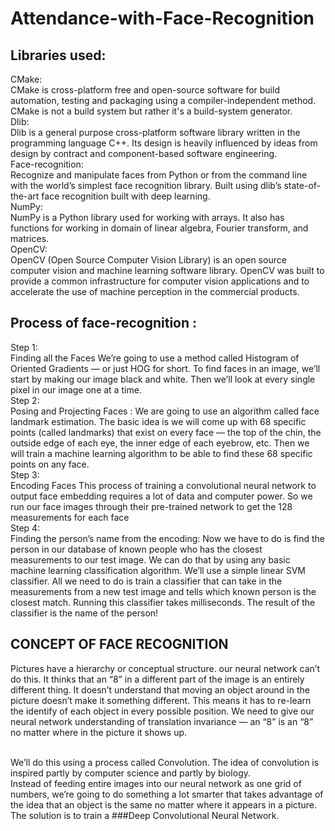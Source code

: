 # Attendance-with-Face-Recognition

## Libraries used:
 
   CMake: <br> CMake is cross-platform free and open-source software for build automation, testing and packaging using a compiler-independent method. CMake is not a build system but rather it's a build-system generator.
  <br> Dlib:<br> Dlib is a general purpose cross-platform software library written in the programming language C++. Its design is heavily influenced by ideas from design by contract and component-based software engineering. 
  <br> Face-recognition:<br> Recognize and manipulate faces from Python or from the command line with the world’s simplest face recognition library. Built using dlib’s state-of-the-art face recognition built with deep learning.
 <br> NumPy:<br> NumPy is a Python library used for working with arrays. It also has functions for working in domain of linear algebra, Fourier transform, and matrices.
 <br> OpenCV:<br> OpenCV (Open Source Computer Vision Library) is an open source computer vision and machine learning software library. OpenCV was built to provide a common infrastructure for computer vision applications and to accelerate the use of machine perception in the commercial products.

## Process of face-recognition :
 
  Step 1: <br>Finding all the Faces
    We’re going to use a method called Histogram of Oriented Gradients — or just HOG for short.
    To find faces in an image, we’ll start by making our image black and white.
    Then we’ll look at every single pixel in our image one at a time.
<br>
  Step 2:<br> Posing and Projecting Faces :
    We are going to use an algorithm called face landmark estimation.
    The basic idea is we will come up with 68 specific points (called landmarks) that exist on every face — the top of the chin, the outside edge of each eye, the inner edge of     each eyebrow, etc. Then we will train a machine learning algorithm to be able to find these 68 specific points on any face.
    <br>
  Step 3:<br> Encoding Faces
    This process of training a convolutional neural network to output face embedding requires a lot of data and computer power.
    So we run our face images through their pre-trained network to get the 128 measurements for each face
    <br>
  Step 4: <br> Finding the person’s name from the encoding:
    Now we have to do is find the person in our database of known people who has the closest measurements to our test image.
    We can do that by using any basic machine learning classification algorithm. We’ll use a simple linear SVM classifier.
    All we need to do is train a classifier that can take in the measurements from a new test image and tells which known person is the closest match. Running this classifier       takes milliseconds. The result of the classifier is the name of the person!

## CONCEPT OF FACE RECOGNITION
   Pictures have a hierarchy or conceptual structure. our neural network can’t do this. It thinks that an “8” in a different part of the image is an entirely different thing.       It doesn’t understand that moving an object around in the picture doesn’t make it something different. This means it has to re-learn the identify of each object in every         possible position. We need to give our neural network understanding of translation invariance — an “8” is an “8” no matter where in the picture it shows up.

   <br>We’ll do this using a process called Convolution. The idea of convolution is inspired partly by computer science and partly by biology.
    <br>Instead of feeding entire images into our neural network as one grid of numbers, we’re going to do something a lot smarter that takes advantage of the idea that an           object is the same no matter where it appears in a picture.
    <br>The solution is to train a ###Deep Convolutional Neural Network. 

